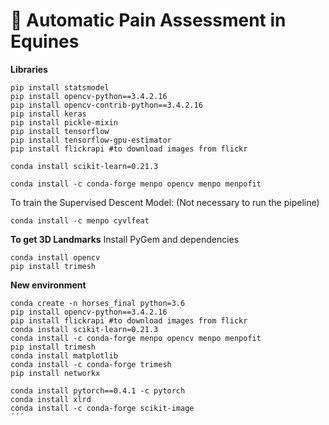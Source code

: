 # 🐴 Automatic Pain Assessment in Equines
**Libraries**
```
pip install statsmodel
pip install opencv-python==3.4.2.16
pip install opencv-contrib-python==3.4.2.16
pip install keras
pip install pickle-mixin
pip install tensorflow
pip install tensorflow-gpu-estimator
pip install flickrapi #to download images from flickr

conda install scikit-learn=0.21.3

conda install -c conda-forge menpo opencv menpo menpofit

```

To train the Supervised Descent Model: (Not necessary to run the pipeline)
```
conda install -c menpo cyvlfeat
```

**To get 3D Landmarks**
Install PyGem and dependencies
```
conda install opencv
pip install trimesh
```

**New environment**
```
conda create -n horses_final python=3.6
pip install opencv-python==3.4.2.16
pip install flickrapi #to download images from flickr
conda install scikit-learn=0.21.3
conda install -c conda-forge menpo opencv menpo menpofit
pip install trimesh
conda install matplotlib
conda install -c conda-forge trimesh
pip install networkx

conda install pytorch==0.4.1 -c pytorch
conda install xlrd
conda install -c conda-forge scikit-image
´´´

